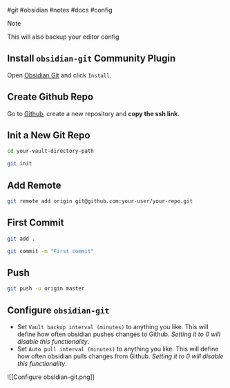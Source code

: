 #git #obsidian #notes #docs #config 

> [!note]
> This will also backup your editor config

## Install `obsidian-git` Community Plugin

Open [Obsidian Git](obsidian://show-plugin?id=obsidian-git) and click `Install`.

## Create Github Repo

Go to [Github](htttps://github.com), create a new repository and **copy the ssh link**.

## Init a New Git Repo

```bash
cd your-vault-directory-path
```

```bash
git init
```
## Add Remote

```bash
git remote add origin git@github.com:your-user/your-repo.git
```

## First Commit

```bash
git add .
```

```bash
git commit -m "First commit"
```

## Push

```bash
git push -u origin master
```

## Configure `obsidian-git`

- Set `Vault backup interval (minutes)` to anything you like. This will define how often obsidian pushes changes to Github. *Setting it to 0 will disable this functionality*.
- Set `Auto pull interval (minutes)` to anything you like. This will define how often obsidian pulls changes from Github. *Setting it to 0 will disable this functionality*.

![[Configure obsidian-git.png]]